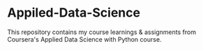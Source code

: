 # Appiled-Data-Science
This repository contains my course learnings &amp; assignments from Coursera's Applied Data Science with Python course.
